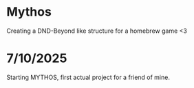 # Mythos
Creating a DND-Beyond like structure for a homebrew game &lt;3

<h1>7/10/2025</h1>
Starting MYTHOS, first actual project for a friend of mine.